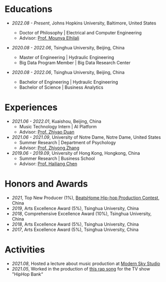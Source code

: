 # Educations
- *2022.08 - Present*, Johns Hopkins University, Baltimore, United States
    - Doctor of Philosophy \| Electrical and Computer Engineering
    - Advisor: [Prof. Mounya Elhilali](https://engineering.jhu.edu/lcap/index.php?id=mounya)

- *2020.08 - 2022.06*, Tsinghua University, Beijing, China
    - Master of Engineering \| Hydraulic Engineering
    - Big Data Program Member \| Big Data Research Center
    
- *2020.08 - 2022.06*, Tsinghua University, Beijing, China
    - Bachelor of Engineering \| Hydraulic Engineering
    - Bachelor of Science \| Business Analytics

# Experiences
- *2021.06 - 2022.01*, Kuaishou, Beijing, China
  - Music Technology Intern \| AI Platform
  - Advisor: [Prof. Zhiyao Duan](https://hajim.rochester.edu/ece/sites/zduan/)
- *2021.06 - 2021.09*, University of Notre Dame, Notre Dame, United States
  - Summer Research \| Department of Psychology
  - Advisor: [Prof. Zhiyong Zhang](https://bigdatalab.nd.edu/)
- *2019.06 - 2019.09*, University of Hong Kong, Hongkong, China
  - Summer Research \| Business School
  - Advisor: [Prof. Hailiang Chen](http://www.hlchen.com/)


# Honors and Awards
- *2021*, Top New Producer (1%), [BeatsHome Hip-hop Production Contest](https://weibo.com/7532921399/Kh6Ik53aI?type=repost), China
- *2019*, Arts Excellence Award (5%), Tsinghua University, China
- *2018*, Comprehensive Excellence Award (10%), Tsinghua University, China
- *2018*, Arts Excellence Award (5%), Tsinghua University, China
- *2017*, Arts Excellence Award (5%), Tsinghua University, China


# Activities
- *2021.08*, Hosted a lecture about music production at [Modern Sky Studio](https://www.modernsky.com/home/)
- *2021.05*, Worked in the production of [this rap song](https://www.youtube.com/watch?v=gJGmbaxkdaw) for the TV show "HipHop Bank“
